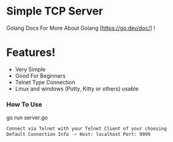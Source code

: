 # Simple TCP Server

Golang Docs For More About Golang [https://go.dev/doc/] !

# Features!

  - Very Simple
  - Good For Beginners
  - Telnet Type Connection
  - Linux and windows (Putty, Kitty or others) usable

### How To Use

go run server.go
```sh
Connect via Telnet with your Telnet Client of your choosing
Default Connection Info -> Host: localhost Port: 9999
```
